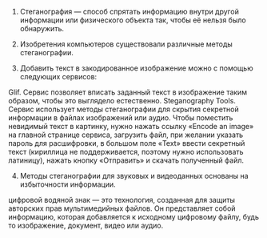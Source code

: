 1) Стеганография — способ спрятать информацию внутри другой информации или физического объекта так, чтобы её нельзя было обнаружить.

2) Изобретения компьютеров существовали различные методы стеганографии.

3) Добавить текст в закодированное изображение можно с помощью следующих сервисов:

Glif. Сервис позволяет вписать заданный текст в изображение таким образом, чтобы это выглядело естественно.
Steganography Tools. Сервис использует методы стеганографии для скрытия секретной информации в файлах изображений или аудио. Чтобы поместить невидимый текст в картинку, нужно нажать ссылку «Encode an image» на главной странице сервиса, загрузить файл, при желании указать пароль для расшифровки, в большом поле «Text» ввести секретный текст (кириллица не поддерживается, поэтому нужно использовать латиницу), нажать кнопку «Отправить» и скачать полученный файл.

4) Методы стеганографии для звуковых и видеоданных основаны на избыточности информации.

цифровой водяной знак — это технология, созданная для защиты авторских прав мультимедийных файлов. Он представляет собой информацию, которая добавляется к исходному цифровому файлу, будь то изображение, документ, видео или аудио.
